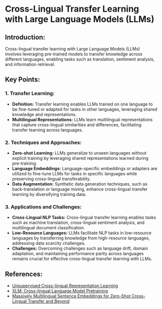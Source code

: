 # Cross-Lingual Transfer Learning with Large Language Models (LLMs)

## Introduction:
Cross-lingual transfer learning with Large Language Models (LLMs) involves leveraging pre-trained models to transfer knowledge across different languages, enabling tasks such as translation, sentiment analysis, and information retrieval. 
## Key Points:

### 1. Transfer Learning:
- **Definition:** Transfer learning enables LLMs trained on one language to be fine-tuned or adapted for tasks in other languages, leveraging shared knowledge and representations.
- **Multilingual Representations:** LLMs learn multilingual representations that capture cross-lingual similarities and differences, facilitating transfer learning across languages.

### 2. Techniques and Approaches:
- **Zero-shot Learning:** LLMs generalize to unseen languages without explicit training by leveraging shared representations learned during pre-training.
- **Language Embeddings:** Language-specific embeddings or adapters are utilized to fine-tune LLMs for tasks in specific languages while preserving cross-lingual transferability.
- **Data Augmentation:** Synthetic data generation techniques, such as back-translation or language mixing, enhance cross-lingual transfer learning by diversifying training data.

### 3. Applications and Challenges:
- **Cross-Lingual NLP Tasks:** Cross-lingual transfer learning enables tasks such as machine translation, cross-lingual sentiment analysis, and multilingual document classification.
- **Low-Resource Languages:** LLMs facilitate NLP tasks in low-resource languages by transferring knowledge from high-resource languages, addressing data scarcity challenges.
- **Challenges:** Overcoming challenges such as language drift, domain adaptation, and maintaining performance parity across languages remains crucial for effective cross-lingual transfer learning with LLMs.

## References:
- [Unsupervised Cross-lingual Representation Learning](https://arxiv.org/abs/2001.01172)
- [XLM: Cross-lingual Language Model Pretraining](https://arxiv.org/abs/1901.07291)
- [Massively Multilingual Sentence Embeddings for Zero-Shot Cross-Lingual Transfer and Beyond](https://arxiv.org/abs/1812.10464)


